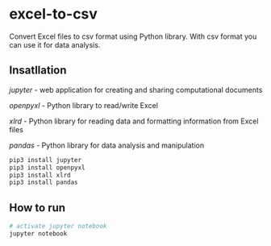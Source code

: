 # excel-to-csv
Convert Excel files to csv format using Python library. With csv format you can use it for data analysis.

## Insatllation

*jupyter* - web application for creating and sharing computational documents

*openpyxl* - Python library to read/write Excel

*xlrd* - Python library for reading data and formatting information from Excel files

*pandas* - Python library for data analysis and manipulation

```bash
pip3 install jupyter
pip3 install openpyxl
pip3 install xlrd
pip3 install pandas
```

## How to run

```bash
# activate jupyter notebook
jupyter notebook
```
